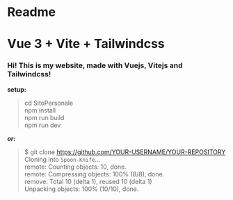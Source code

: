 # Readme

# Vue 3 + Vite + Tailwindcss

**<h3>Hi! This is my website, made with Vuejs, Vitejs and Tailwindcss!</h3>**
**<p>setup:</p>**
> cd SitoPersonale <br>
> npm install <br>
> npm run build <br>
> npm run dev <br>

***or:***
> $ git clone https://github.com/YOUR-USERNAME/YOUR-REPOSITORY <br>
> Cloning into `Spoon-Knife`... <br>
> remote: Counting objects: 10, done. <br>
> remote: Compressing objects: 100% (8/8), done. <br>
> remove: Total 10 (delta 1), reused 10 (delta 1) <br>
> Unpacking objects: 100% (10/10), done. <br>
